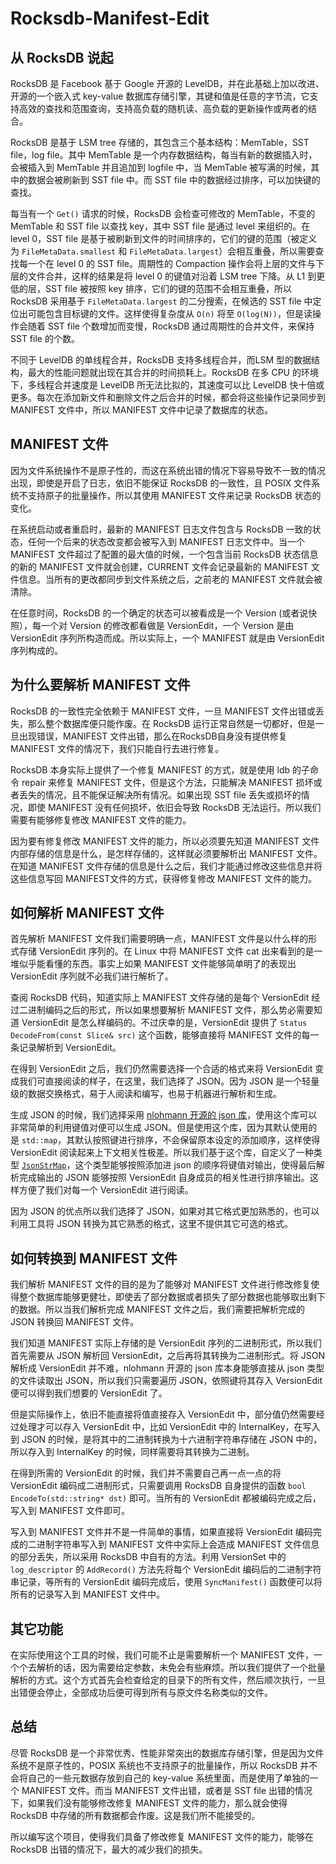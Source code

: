 # Rocksdb-Manifest-Edit

## 从 RocksDB 说起

RocksDB 是 Facebook 基于 Google 开源的 LevelDB，并在此基础上加以改进、开源的一个嵌入式 key-value 数据库存储引擎，其键和值是任意的字节流，它支持高效的查找和范围查询，支持高负载的随机读、高负载的更新操作或两者的结合。

RocksDB 是基于 LSM tree 存储的，其包含三个基本结构：MemTable，SST file，log file。其中 MemTable 是一个内存数据结构，每当有新的数据插入时，会被插入到 MemTable 并且追加到 logfile 中，当 MemTable 被写满的时候，其中的数据会被刷新到 SST file 中。而 SST file 中的数据经过排序，可以加快键的查找。

每当有一个 `Get()` 请求的时候，RocksDB 会检查可修改的 MemTable，不变的 MemTable 和 SST file 以查找 key，其中 SST file 是通过 level 来组织的。在 level 0，SST file 是基于被刷新到文件的时间排序的，它们的键的范围（被定义为 `FileMetaData.smallest` 和 `FileMetaData.largest`）会相互重叠，所以需要查找每一个在  level 0 的 SST file。周期性的 Compaction 操作会将上层的文件与下层的文件合并，这样的结果是将 level 0 的键值对沿着 LSM tree 下降。从 L1 到更低的层，SST file 被按照 key 排序，它们的键的范围不会相互重叠，所以 RocksDB 采用基于 `FileMetaData.largest` 的二分搜索，在候选的 SST file 中定位出可能包含目标键的文件。这样使得复杂度从 `O(n)` 将至 `O(log(N))`，但是读操作会随着 SST file 个数增加而变慢，RocksDB 通过周期性的合并文件，来保持 SST file 的个数。

不同于 LevelDB 的单线程合并，RocksDB 支持多线程合并，而LSM 型的数据结构，最大的性能问题就出现在其合并的时间损耗上。RocksDB 在多 CPU 的环境下，多线程合并速度是 LevelDB 所无法比拟的，其速度可以比 LevelDB 快十倍或更多。每次在添加新文件和删除文件之后合并的时候，都会将这些操作记录同步到 MANIFEST 文件中，所以 MANIFEST 文件中记录了数据库的状态。

## MANIFEST 文件

因为文件系统操作不是原子性的，而这在系统出错的情况下容易导致不一致的情况出现，即使是开启了日志，依旧不能保证 RocksDB 的一致性，且 POSIX 文件系统不支持原子的批量操作，所以其使用 MANIFEST 文件来记录 RocksDB 状态的变化。

在系统启动或者重启时，最新的 MANIFEST 日志文件包含与 RocksDB 一致的状态，任何一个后来的状态改变都会被写入到 MANIFEST 日志文件中。当一个 MANIFEST 文件超过了配置的最大值的时候，一个包含当前 RocksDB 状态信息的新的 MANIFEST 文件就会创建，CURRENT 文件会记录最新的 MANIFEST 文件信息。当所有的更改都同步到文件系统之后，之前老的 MANIFEST 文件就会被清除。

在任意时间，RocksDB 的一个确定的状态可以被看成是一个 Version (或者说快照），每一个对 Version 的修改都看做是 VersionEdit，一个 Version 是由 VersionEdit 序列所构造而成。所以实际上，一个 MANIFEST 就是由 VersionEdit 序列构成的。

## 为什么要解析 MANIFEST 文件

RocksDB 的一致性完全依赖于 MANIFEST 文件，一旦 MANIFEST 文件出错或丢失，那么整个数据库便只能作废。在 RocksDB 运行正常自然是一切都好，但是一旦出现错误，MANIFEST 文件出错，那么在RocksDB自身没有提供修复 MANIFEST 文件的情况下，我们只能自行去进行修复。

RocksDB 本身实际上提供了一个修复 MANIFEST 的方式，就是使用 ldb 的子命令 repair 来修复 MANIFEST 文件，但是这个方法，只能解决 MANIFEST 损坏或者丢失的情况，且不能保证解决所有情况。如果出现 SST file 丢失或损坏的情况，即使 MANIFEST 没有任何损坏，依旧会导致 RocksDB 无法运行。所以我们需要有能够修复修改 MANIFEST 文件的能力。

因为要有修复修改 MANIFEST 文件的能力，所以必须要先知道 MANIFEST 文件内部存储的信息是什么，是怎样存储的，这样就必须要解析出 MANIFEST 文件。在知道 MANIFEST 文件存储的信息是什么之后，我们才能通过修改这些信息并将这些信息写回 MANIFEST文件的方式，获得修复修改 MANIFEST 文件的能力。

## 如何解析 MANIFEST 文件

首先解析 MANIFEST 文件我们需要明确一点，MANIFEST 文件是以什么样的形式存储 VersionEdit 序列的。在 Linux 中将 MANIFEST 文件 cat 出来看到的是一堆似乎能看懂的东西。事实上如果 MANIFEST 文件能够简单明了的表现出 VersionEdit 序列就不必我们进行解析了。

查阅 RocksDB 代码，知道实际上 MANIFEST 文件存储的是每个 VersionEdit 经过二进制编码之后的形式，所以如果想要解析 MANIFEST 文件，那么势必需要知道 VersionEdit 是怎么样编码的。不过庆幸的是，VersionEdit 提供了 `Status DecodeFrom(const Slice& src)` 这个函数，能够直接将 MANIFEST 文件的每一条记录解析到 VersionEdit。

在得到 VersionEdit 之后，我们仍然需要选择一个合适的格式来将 VersionEdit 变成我们可直接阅读的样子，在这里，我们选择了 JSON。因为 JSON 是一个轻量级的数据交换格式，易于人阅读和编写，也易于机器进行解析和生成。

生成 JSON 的时候，我们选择采用 [nlohmann 开源的 json 库](https://github.com/nlohmann/json)，使用这个库可以非常简单的利用键值对便可以生成 JSON。但是使用这个库，因为其默认使用的是 `std::map`，其默认按照键进行排序，不会保留原本设定的添加顺序，这样使得 VersionEdit 阅读起来上下文相关性极差。所以我们基于这个库，自定义了一种类型 [`JsonStrMap`](https://github.com/Terark/terichdb/blob/master/src/terark/terichdb/json.hpp)，这个类型能够按照添加进 json 的顺序将键值对输出，使得最后解析完成输出的 JSON 能够按照 VersionEdit 自身成员的相关性进行排序输出。这样方便了我们对每一个 VersionEdit 进行阅读。

因为 JSON 的优点所以我们选择了 JSON，如果对其它格式更加熟悉的，也可以利用工具将 JSON 转换为其它熟悉的格式，这里不提供其它可选的格式。

## 如何转换到 MANIFEST 文件

我们解析 MANIFEST 文件的目的是为了能够对 MANIFEST 文件进行修改修复使得整个数据库能够更健壮，即使丢了部分数据或者损失了部分数据也能够取出剩下的数据。所以当我们解析完成 MANIFEST 文件之后，我们需要把解析完成的 JSON 转换回 MANIFEST 文件。

我们知道 MANIFEST 实际上存储的是 VersionEdit 序列的二进制形式，所以我们首先需要从 JSON 解析回 VersionEdit，之后再将其转换为二进制形式。将 JSON 解析成 VersionEdit 并不难，nlohmann 开源的 json 库本身能够直接从 json 类型的文件读取出 JSON，所以我们只需要遍历 JSON，依照键将其存入 VersionEdit 便可以得到我们想要的 VersionEdit 了。

但是实际操作上，依旧不能直接将值直接存入 VersionEdit 中，部分值仍然需要经过处理才可以存入 VersionEdit 中，比如 VersionEdit 中的 InternalKey，在写入到 JSON 的时候，是将其中的二进制转换为十六进制字符串存储在 JSON 中的，所以存入到 InternalKey 的时候，同样需要将其转换为二进制。

在得到所需的 VersionEdit 的时候，我们并不需要自己再一点一点的将 VersionEdit 编码成二进制形式，只需要调用 RocksDB 自身提供的函数 `bool EncodeTo(std::string* dst)` 即可。当所有的 VersionEdit 都被编码完成之后，写入到 MANIFEST 文件即可。

写入到 MANIFEST 文件并不是一件简单的事情，如果直接将 VersionEdit 编码完成的二进制字符串写入到 MANIFEST 文件中实际上会造成 MANIFEST 文件信息的部分丢失，所以采用 RocksDB 中自有的方法。利用 VersionSet 中的 `log_descriptor` 的 `AddRecord()` 方法先将每个 VersionEdit 编码后的二进制字符串记录，等所有的 VersionEdit 编码完成后，使用 `SyncManifest()` 函数便可以将所有的记录写入到 MANIFEST 文件中。

## 其它功能

在实际使用这个工具的时候，我们可能不止是需要解析一个 MANIFEST 文件，一个个去解析的话，因为需要给定参数，未免会有些麻烦。所以我们提供了一个批量解析的方式。这个方式首先会检查给定的目录下的所有文件，然后顺次执行，一旦出错便会停止，全部成功后便可得到所有与原文件名称类似的文件。

## 总结

尽管 RocksDB 是一个非常优秀、性能非常突出的数据库存储引擎，但是因为文件系统不是原子性的，POSIX 系统也不支持原子的批量操作，所以 RocksDB 并不会将自己的一些元数据存放到自己的 key-value 系统里面，而是使用了单独的一个 MANIFEST 文件。而当 MANIFEST 文件出错，或者是 SST file 出错的情况下，如果我们没有能够修改修复 MANIFEST 文件的能力，那么就会使得 RocksDB 中存储的所有数据都会作废。这是我们所不能接受的。

所以编写这个项目，使得我们具备了修改修复 MANIFEST 文件的能力，能够在 RocksDB 出错的情况下，最大的减少我们的损失。